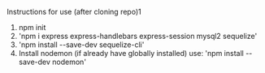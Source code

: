 Instructions for use (after cloning repo)1
1. npm init 
2. 'npm i express express-handlebars express-session mysql2 sequelize' 
3. 'npm install --save-dev sequelize-cli'
4. Install nodemon (if already have globally installed) use: 'npm install --save-dev nodemon'